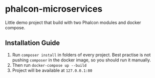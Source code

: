 # phalcon-microservices
Little demo project that build with two Phalcon modules and docker compose.

## Installation Guide
1. Run `composer install` in folders of every project. Best practise is not pushing `composer` in the docker image, so you should run it manually.
2. Then run `docker-compose up --build`
3. Project will be available at `127.0.0.1:80`
